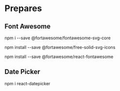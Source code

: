 # Prepares

## Font Awesome

npm i --save @fortawesome/fontawesome-svg-core

npm install --save @fortawesome/free-solid-svg-icons

npm install --save @fortawesome/react-fontawesome

## Date Picker

npm i react-datepicker
